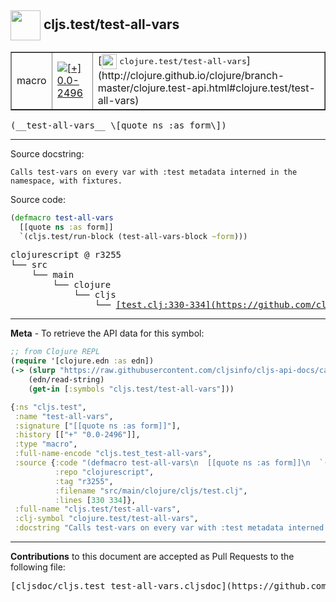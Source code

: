 ## <img width="48px" valign="middle" src="http://i.imgur.com/Hi20huC.png"> cljs.test/test-all-vars

 <table border="1">
<tr>

<td>macro</td>
<td><a href="https://github.com/cljsinfo/cljs-api-docs/tree/0.0-2496"><img valign="middle" alt="[+] 0.0-2496" src="https://img.shields.io/badge/+-0.0--2496-lightgrey.svg"></a> </td>
<td>
[<img height="24px" valign="middle" src="http://i.imgur.com/1GjPKvB.png"> <samp>clojure.test/test-all-vars</samp>](http://clojure.github.io/clojure/branch-master/clojure.test-api.html#clojure.test/test-all-vars)
</td>
</tr>
</table>

 <samp>
(__test-all-vars__ \[quote ns :as form\])<br>
</samp>

---




Source docstring:

```
Calls test-vars on every var with :test metadata interned in the
namespace, with fixtures.
```

Source code:

```clj
(defmacro test-all-vars
  [[quote ns :as form]]
  `(cljs.test/run-block (test-all-vars-block ~form)))
```

 <pre>
clojurescript @ r3255
└── src
    └── main
        └── clojure
            └── cljs
                └── <ins>[test.clj:330-334](https://github.com/clojure/clojurescript/blob/r3255/src/main/clojure/cljs/test.clj#L330-L334)</ins>
</pre>


---

__Meta__ - To retrieve the API data for this symbol:

```clj
;; from Clojure REPL
(require '[clojure.edn :as edn])
(-> (slurp "https://raw.githubusercontent.com/cljsinfo/cljs-api-docs/catalog/cljs-api.edn")
    (edn/read-string)
    (get-in [:symbols "cljs.test/test-all-vars"]))
```

```clj
{:ns "cljs.test",
 :name "test-all-vars",
 :signature ["[[quote ns :as form]]"],
 :history [["+" "0.0-2496"]],
 :type "macro",
 :full-name-encode "cljs.test_test-all-vars",
 :source {:code "(defmacro test-all-vars\n  [[quote ns :as form]]\n  `(cljs.test/run-block (test-all-vars-block ~form)))",
          :repo "clojurescript",
          :tag "r3255",
          :filename "src/main/clojure/cljs/test.clj",
          :lines [330 334]},
 :full-name "cljs.test/test-all-vars",
 :clj-symbol "clojure.test/test-all-vars",
 :docstring "Calls test-vars on every var with :test metadata interned in the\nnamespace, with fixtures."}

```

---

__Contributions__ to this document are accepted as Pull Requests to the following file:

 <pre>
[cljsdoc/cljs.test_test-all-vars.cljsdoc](https://github.com/cljsinfo/cljs-api-docs/blob/master/cljsdoc/cljs.test_test-all-vars.cljsdoc)
</pre>

